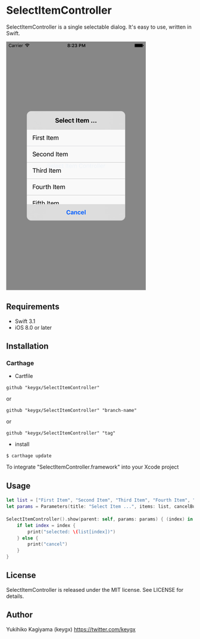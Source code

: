 # SelectItemController

SelectItemController is a single selectable dialog. It's easy to use, written in Swift.


![](images/screen02.png)

## Requirements
- Swift 3.1
- iOS 8.0 or later


## Installation

### Carthage

* Cartfile

```Cartfile
github "keygx/SelectItemController"
```
or

```Cartfile
github "keygx/SelectItemController" "branch-name"
```
or

```Cartfile
github "keygx/SelectItemController" "tag"
```

* install

```
$ carthage update
```
To integrate "SelectItemController.framework" into your Xcode project


## Usage
```swift
let list = ["First Item", "Second Item", "Third Item", "Fourth Item", "Fifth Item"]
let params = Parameters(title: "Select Item ...", items: list, cancelButton: "Cancel")
    
SelectItemController().show(parent: self, params: params) { (index) in
    if let index = index {
        print("selected: \(list[index])")
    } else {
        print("cancel")
    }
}
```


## License

SelectItemController is released under the MIT license. See LICENSE for details.


## Author

Yukihiko Kagiyama (keygx) <https://twitter.com/keygx>

